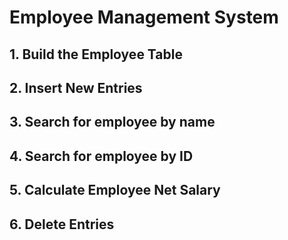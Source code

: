 <!DOCTYPE html>
<html>
<head>
  <title>Employee Management System</title>
</head>
<body>
  <h1>Employee Management System</h1>

  <h2>1. Build the Employee Table</h2>
  <!-- Code for displaying the employee table -->

  <h2>2. Insert New Entries</h2>
  <!-- Code for a form to add new employee entries -->

  <h2>3. Search for employee by name</h2>
  <!-- Code for a search form to find employees by their name -->

  <h2>4. Search for employee by ID</h2>
  <!-- Code for a search form to find employees by their ID -->

  <h2>5. Calculate Employee Net Salary</h2>
  <!-- Code for a form to calculate net salary including deductions, bonus, overtime hours, etc. -->

  <h2>6. Delete Entries</h2>
  <!-- Code for a form or button to delete employee entries -->

</body>
</html>
